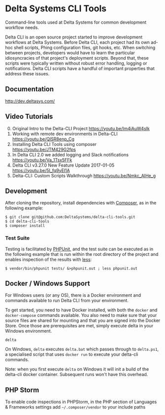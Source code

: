 # Delta Systems CLI Tools

Command-line tools used at Delta Systems for common development workflow needs.

Delta CLI is an open source project started to improve development workflows at Delta Systems. Before Delta CLI, each project had its own ad-hoc shell scripts, Phing configuration files, git hooks, etc. When switching between projects, developers would have to learn the particular idiosyncracies of that project's deployment scripts. Beyond that, these scripts were typically written without robust error handling, logging or notifications. Delta CLI scripts have a handful of important properties that address these issues.

## Documentation

http://dev.deltasys.com/

## Video Tutorials

0. Original Intro to the Delta-CLI Project https://youtu.be/lm4iAuW4sIk
0. Working with remote dev environments in Delta-CLI https://youtu.be/QlSR8enp_Cg
0. Installing Delta CLI Tools using composer https://youtu.be/JTM429G2fps
0. In Delta CLI 2.0 we added logging and Slack notifications https://youtu.be/Va_1Tsx5FFk
0. Delta CLI v3.27.0 New Feature Update 2017-01-05 https://youtu.be/5I_fq9yEl1A
0. Delta-CLI: Custom Scripts Walkthrough https://youtu.be/Nmkc_AIHe_g

## Development

After cloning the repository, install dependencies with [Composer](https://getcomposer.org/), as in the following
example:

    $ git clone git@github.com:DeltaSystems/delta-cli-tools.git
    $ cd delta-cli-tools
    $ composer install

### Test Suite

Testing is facilitated by [PHPUnit](https://phpunit.de/), and the test suite can be executed as in the following example
that is run within the root directory of the project and enables inspection of the results with
[less](http://www.greenwoodsoftware.com/less/):

    $ vendor/bin/phpunit tests/ &>phpunit.out ; less phpunit.out

## Docker / Windows Support

For Windows users (or any OS), there is a Docker environment and commands available to run Delta CLI from your environment.

To get started, you need to have Docker installed, with both the `docker` and `docker-compose` commands available. 
You also need to make sure that your source files are shared for mounting and that you are signed into the Docker Store. 
Once those are prerequisites are met, simply execute delta in your Windows environment.

```
delta
```

On Windows, `delta` executes `delta.bat` which passes through to `delta.ps1`, a specialised script that uses `docker run` to execute your delta-cli commands.

Note: when you first execute `delta` on Windows it will init a build of the delta-cli docker container. Subsequent runs won't have this overhead.

## PHP Storm

To enable code inspections in PHPStorm, in the PHP section of Languages & Frameworks settings add `~/.composer/vendor` to your include paths
